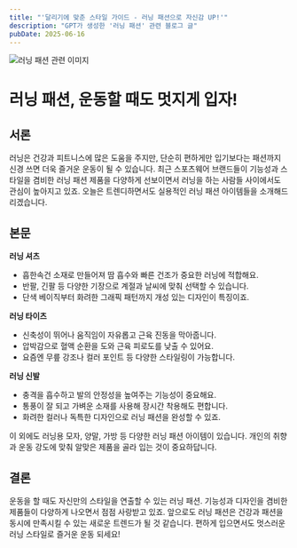 ```yaml
---
title: "'달리기에 맞춘 스타일 가이드 - 러닝 패션으로 자신감 UP!'"
description: "GPT가 생성한 '러닝 패션' 관련 블로그 글"
pubDate: 2025-06-16
---
```

![러닝 패션 관련 이미지](https://source.unsplash.com/featured/?%EB%9F%AC%EB%8B%9D%20%ED%8C%A8%EC%85%98)

# 러닝 패션, 운동할 때도 멋지게 입자!

## 서론
러닝은 건강과 피트니스에 많은 도움을 주지만, 단순히 편하게만 입기보다는 패션까지 신경 쓰면 더욱 즐거운 운동이 될 수 있습니다. 최근 스포츠웨어 브랜드들이 기능성과 스타일을 겸비한 러닝 패션 제품을 다양하게 선보이면서 러닝을 하는 사람들 사이에서도 관심이 높아지고 있죠. 오늘은 트렌디하면서도 실용적인 러닝 패션 아이템들을 소개해드리겠습니다.

## 본문
**러닝 셔츠**
- 흡한속건 소재로 만들어져 땀 흡수와 빠른 건조가 중요한 러닝에 적합해요.
- 반팔, 긴팔 등 다양한 기장으로 계절과 날씨에 맞춰 선택할 수 있습니다.
- 단색 베이직부터 화려한 그래픽 패턴까지 개성 있는 디자인이 특징이죠.

**러닝 타이츠**
- 신축성이 뛰어나 움직임이 자유롭고 근육 진동을 막아줍니다. 
- 압박감으로 혈액 순환을 도와 근육 피로도를 낮출 수 있어요.
- 요즘엔 무릎 강조나 컬러 포인트 등 다양한 스타일링이 가능합니다.

**러닝 신발**
- 충격을 흡수하고 발의 안정성을 높여주는 기능성이 중요해요.
- 통풍이 잘 되고 가벼운 소재를 사용해 장시간 착용해도 편합니다.
- 화려한 컬러나 독특한 디자인으로 러닝 패션을 완성할 수 있죠.

이 외에도 러닝용 모자, 양말, 가방 등 다양한 러닝 패션 아이템이 있습니다. 개인의 취향과 운동 강도에 맞춰 알맞은 제품을 골라 입는 것이 중요하답니다.

## 결론
운동을 할 때도 자신만의 스타일을 연출할 수 있는 러닝 패션. 기능성과 디자인을 겸비한 제품들이 다양하게 나오면서 점점 사랑받고 있죠. 앞으로도 러닝 패션은 건강과 패션을 동시에 만족시킬 수 있는 새로운 트렌드가 될 것 같습니다. 편하게 입으면서도 멋스러운 러닝 스타일로 즐거운 운동 되세요!
